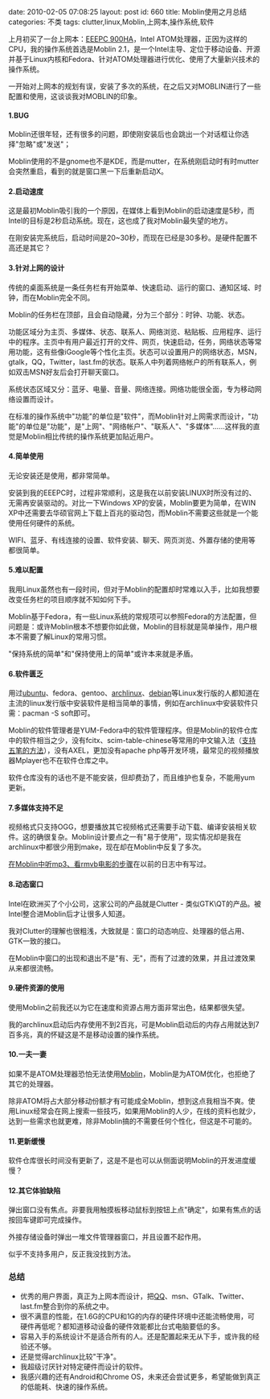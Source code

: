 date: 2010-02-05 07:08:25
layout: post
id: 660
title: Moblin使用之月总结
categories: 不类
tags: clutter,linux,Moblin,上网本,操作系统,软件

上月初买了一台上网本：[EEEPC 900HA](http://blog.kurrunk.com/archives/657)，Intel ATOM处理器，正因为这样的CPU，我的操作系统首选是Moblin 2.1，是一个Intel主导、定位于移动设备、开源并基于Linux内核和Fedora、针对ATOM处理器进行优化、使用了大量新兴技术的操作系统。

一开始对上网本的规划有误，安装了多次的系统，在之后又对MOBLIN进行了一些配置和使用，这谈谈我对MOBLIN的印象。

#### 1.BUG

Moblin还很年轻，还有很多的问题，即使刚安装后也会跳出一个对话框让你选择"忽略"或"发送"；

Moblin使用的不是gnome也不是KDE，而是mutter，在系统刚启动时有时mutter会突然重启，看到的就是窗口黑一下后重新启动X。

#### 2.启动速度

这是最初Moblin吸引我的一个原因，在媒体上看到Moblin的启动速度是5秒，而Intel的目标是2秒启动系统。现在，这也成了我对Moblin最失望的地方。

在刚安装完系统后，启动时间是20~30秒，而现在已经是30多秒。是硬件配置不高还是其它？

#### 3.针对上网的设计

传统的桌面系统是一条任务栏有开始菜单、快速启动、运行的窗口、通知区域、时钟，而在Moblin完全不同。

Moblin的任务栏在顶部，且会自动隐藏，分为三个部分：时钟、功能、状态。

功能区域分为主页、多媒体、状态、联系人、网络浏览、粘贴板、应用程序、运行中的程序。主页中有用户最近打开的文件、网页，快速启动，任务，网络状态等常用功能，这有些像iGoogle等个性化主页。状态可以设置用户的网络状态，MSN，gtalk，QQ，Twitter，last.fm的状态。联系人中列着网络帐户的所有联系人，例如双击MSN好友后会打开聊天窗口。

系统状态区域又分：蓝牙、电量、音量、网络连接。网络功能很全面，专为移动网络设置而设计。

在标准的操作系统中"功能"的单位是"软件"，而Moblin针对上网需求而设计，"功能"的单位是"功能"，是"上网"、"网络帐户"、"联系人"、"多媒体"……这样我的直觉是Moblin相比传统的操作系统更加贴近用户。

#### 4.简单使用

无论安装还是使用，都非常简单。

安装到我的EEEPC时，过程非常顺利，这是我在以前安装LINUX时所没有过的、无需再安装驱动的。对比一下Windows XP的安装，Moblin要更为简单，在WIN XP中还需要去华硕官网上下载上百兆的驱动包，而Moblin不需要这些就是一个能使用任何硬件的系统。

WIFI、蓝牙、有线连接的设置、软件安装、聊天、网页浏览、外置存储的使用等都很简单。

#### 5.难以配置

我用Linux虽然也有一段时间，但对于Moblin的配置却时常难以入手，比如我想要改变任务栏的项目顺序就不知如何下手。

Moblin基于Fedora，有一些Linux系统的常规项可以参照Fedora的方法配置，但问题是：或许Moblin根本不想要你如此做，Moblin的目标就是简单操作，用户根本不需要了解Linux的常用习惯。

"保持系统的简单"和"保持使用上的简单"或许本来就是矛盾。

#### 6.软件匮乏

用过[ubuntu](http://blog.kurrunk.com/archives/tag/ubuntu)、fedora、gentoo、[archlinux](http://blog.kurrunk.com/archives/tag/archlinux)、[debian](http://blog.kurrunk.com/archives/tag/debian)等Linux发行版的人都知道在主流的linux发行版中安装软件是相当简单的事情，例如在archlinux中安装软件只需：pacman -S soft即可。

Moblin的软件管理者是YUM-Fedora中的软件管理程序。但是Moblin的软件仓库中的软件相当之少，没有fcitx、scim-table-chinese等常用的中文输入法（[支持五笔的方法](http://blog.kurrunk.com/archives/642)），没有AXEL，更加没有apache php等开发环境，最常见的视频播放器Mplayer也不在软件仓库之中。

软件仓库没有的话也不是不能安装，但却费劲了，而且维护也复杂，不能用yum更新。

#### 7.多媒体支持不足

视频格式只支持OGG，想要播放其它视频格式还需要手动下载、编译安装相关软件。这的确很复杂。Moblin设计要点之一有"易于使用"，现实情况却是我在archlinux中都很少用到make，现在却在Moblin中反复了多次。

[在Moblin中听mp3、看rmvb电影的步骤](http://blog.kurrunk.com/archives/648)在以前的日志中有写过。

#### 8.动态窗口

Intel在欧洲买了个小公司，这家公司的产品就是Clutter - 类似GTK\QT的产品。被Intel整合进Moblin后才让很多人知道。

我对Clutter的理解也很粗浅，大致就是：窗口的动态响应、处理器的低占用、GTK一致的接口。

在Moblin中窗口的出现和退出不是"有、无"，而有了过渡的效果，并且过渡效果从来都很流畅。

#### 9.硬件资源的使用

使用Moblin之前我还以为它在速度和资源占用方面非常出色，结果都很失望。

我的archlinux启动后内存使用不到2百兆，可是Moblin启动后的内存占用就达到7百多兆，真的怀疑这是不是移动设置的操作系统。

#### 10.一夫一妻

如果不是ATOM处理器恐怕无法使用[Moblin](http://blog.kurrunk.com/archives/tag/moblin)，Moblin是为ATOM优化，也拒绝了其它的处理器。

除非ATOM将占大部分移动份额才有可能成全Moblin，想到这点我相当不爽。使用Linux经常会在网上搜索一些技巧，如果用Moblin的人少，在线的资料也就少，达到一些需求也就更难，除非Moblin搞的不需要任何个性化，但这是不可能的。

#### 11.更新缓慢

软件仓库很长时间没有更新了，这是不是也可以从侧面说明Moblin的开发进度缓慢？

#### 12.其它体验缺陷

弹出窗口没有焦点。非要我用触摸板移动鼠标到按钮上点"确定"，如果有焦点的话按回车键即可完成操作。

外接存储设备时弹出一堆文件管理器窗口，并且设置不起作用。

似乎不支持多用户，反正我没找到方法。

### 总结

* 优秀的用户界面，真正为上网本而设计，把[QQ](http://blog.kurrunk.com/archives/tag/qq)、msn、GTalk、Twitter、last.fm整合到你的系统之中。
* 很不满意的性能，在1.6G的CPU和1G的内存的硬件环境中还能流畅使用，可硬件再低呢？都知道移动设备的硬件效能都比台式电脑要低的多。
* 容易入手的系统设计不是适合所有的人。还是配置起来无从下手，或许我的经验还不够。
* 还是觉得archlinux比较"干净"。
* 我超级讨厌针对特定硬件而设计的软件。
* 我感兴趣的还有Android和Chrome OS，未来还会尝试更多，希望能做到真正的低能耗、快速的操作系统。
